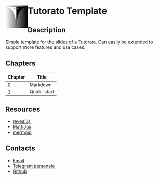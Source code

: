 # <img src="vendor/img/favicon.svg" align="left" width="70em" height="70em" alt="Icon"> Tutorato Template

<!-- New section -->

## Description

Simple template for the slides of a Tutorato.
Can easily be extended to support more features and use cases.

<!-- New section -->

## Chapters

<div class="scrollable">

| Chapter                     | Title       |
| --------------------------- | ----------- |
| [0](chapters/0-Markdown)    | Markdown    |
| [1](chapters/1-Quick-start) | Quick-start |

</div>

<!-- New section -->

## Resources

- [reveal.js](https://revealjs.com/)
- [MathJax](https://www.mathjax.org/)
- [mermaid](https://mermaid-js.github.io/mermaid/#/)

<!-- New section -->

## Contacts

- [Email](mailto:casablancaernesto@gmail.com)
- [Telegram personale](https://t.me/TendTo)
- [Github](https://github.com/TendTo)
